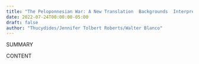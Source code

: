 ```yaml
---
title: "The Peloponnesian War: A New Translation  Backgrounds  Interpretations"
date: 2022-07-24T00:00:00-05:00
draft: false
author: "Thucydides/Jennifer Tolbert Roberts/Walter Blanco"
---
```


SUMMARY

<!--more-->

CONTENT